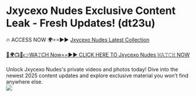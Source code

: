 # Jxycexo Nudes Exclusive Content Leak - Fresh Updates! (dt23u)

🔥 ACCESS NOW 🌍==►► <a href="https://tinyurl.com/2mz8nhtm" rel="nofollow">Jxycexo Nudes Latest Collection</a>
<br><br>
[🔴🌍📺📱👉WA𝚃CH Now==►► CLICK HERE TO Jxycexo Nudes 𝚆𝙰𝚃𝙲𝙷 NOW](https://tinyurl.com/2mz8nhtm)
<br><br>
Unlock Jxycexo Nudes's private videos and photos today! Dive into the newest 2025 content updates and explore exclusive material you won’t find anywhere else.
<br>
<a href="https://tinyurl.com/2mz8nhtm" rel="nofollow" data-target="animated-image.originalLink"><img src="https://camo.githubusercontent.com/8a4f000d20f83aca3bf7ec5f350d767afa0574a8a352519fd8cfa583a6f93a33/68747470733a2f2f692e696d6775722e636f6d2f644a486b345a712e676966" data-canonical-src="https://i.imgur.com/dJHk4Zq.gif" style="max-width: 100%; display: inline-block;" data-target="animated-image.originalImage"></a>
<br>
